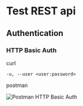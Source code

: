 # Test REST api

## Authentication

### HTTP Basic Auth

curl

`-u, --user <user:password>`

postman

![Postman HTTP Basic Auth](https://github.com/Shaowen310/experience/blob/master/img/postman-http-basic-auth.png)


